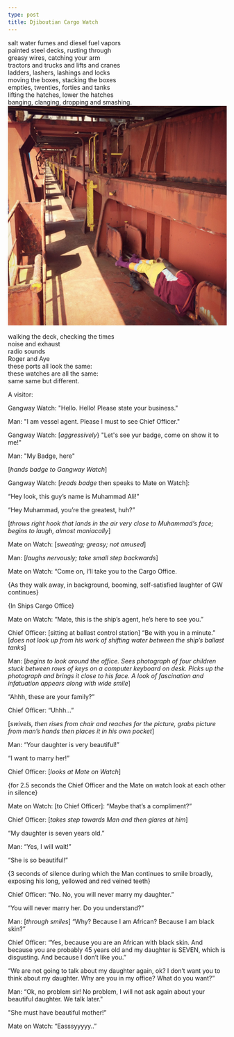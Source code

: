 ```yaml
---
type: post
title: Djiboutian Cargo Watch
---
```

salt water fumes and diesel fuel vapors  
painted steel decks, rusting through  
greasy wires, catching your arm    
tractors and trucks and lifts and cranes  
ladders, lashers, lashings and locks  
moving the boxes, stacking the boxes  
empties, twenties, forties and tanks  
lifting the hatches, lower the hatches  
banging, clanging, dropping and smashing.
![Djiboutian](/images/djiboutian.jpg)

walking the deck, checking the times  
noise and exhaust  
radio sounds  
Roger and Aye  
these ports all look the same:  
these watches are all the same:  
same same but different.  

A visitor:

Gangway Watch:
"Hello. Hello! Please state your business."

Man:
"I am vessel agent. Please I must to see Chief Officer."

Gangway Watch:
[*aggressively*} "Let's see yur badge, come on show it to me!"

Man:
"My Badge, here"

[*hands badge to Gangway Watch*]

Gangway Watch:
[*reads badge* then speaks to Mate on Watch]:

“Hey look, this guy’s name is Muhammad Ali!”

“Hey Muhammad, you’re the greatest, huh?”

[*throws right hook that lands in the air very close to Muhammad’s face; begins to laugh, almost maniacally*]

Mate on Watch:
[*sweating; greasy; not amused*]

Man:
[*laughs nervously; take small step backwards*]

Mate on Watch:
“Come on, I’ll take you to the Cargo Office.

{As they walk away, in background, booming, self-satisfied laughter of GW continues}

{In Ships Cargo Office}

Mate on Watch:
“Mate, this is the ship’s agent, he’s here to see you.”

Chief Officer:
[sitting at ballast control station]
“Be with you in a minute.”
[*does not look up from his work of shifting water between the ship’s ballast tanks*]

Man:
[*begins to look around the office. Sees photograph of four children stuck between rows of keys on a computer keyboard on desk. Picks up the photograph and brings it close to his face. A look of fascination and infatuation appears along with wide smile*]

“Ahhh, these are your family?”

Chief Officer:
“Uhhh…”

[*swivels, then rises from chair and reaches for the picture, grabs picture from man’s hands then places it in his own pocket*]

Man:
“Your daughter is very beautiful!”

“I want to marry her!”

Chief Officer:
[*looks at Mate on Watch*]

{for 2.5 seconds the Chief Officer and the Mate on watch look at each other in silence}

Mate on Watch:
[to Chief Officer]: “Maybe that’s a compliment?”

Chief Officer:
[*takes step towards Man and then glares at him*]

“My daughter is seven years old.”

Man:
“Yes, I will wait!”

“She is so beautiful!”

{3 seconds of silence during which the Man continues to smile broadly, exposing his long, yellowed and red veined teeth}

Chief Officer:
“No. No, you will never marry my daughter.”

“You will never marry her. Do you understand?”

Man:
[*through smiles*] 
“Why? Because I am African? Because I am black skin?”

Chief Officer:
“Yes, because you are an African with black skin. And because you are probably 45 years old and my daughter is SEVEN, which is disgusting. And because I don’t like you.”

“We are not going to talk about my daughter again, ok? I don’t want you to think about my daughter. Why are you in my office? What do you want?”

Man:
“Ok, no problem sir! No problem, I will not ask again about your beautiful daughter. We talk later."

"She must have beautiful mother!”

Mate on Watch:
“Easssyyyyy..”
